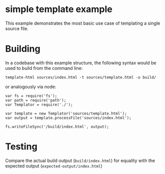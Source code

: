 # simple template example

This example demonstrates the most basic use case of templating a single source file.

# Building

In a codebase with this example structure, the following syntax would be used to build from the command line:

```
template-html sources/index.html -t sources/template.html -o build/
```

or analogously via node:

```
var fs = require('fs');
var path = require('path');
var Templator = require('./');

var template = new Templator('sources/template.html');
var output = template.processFile('sources/index.html');

fs.writeFileSync('/build/index.html', output);
```

# Testing

Compare the actual build output (`build/index.html`) for equality with the expected output (`expected-output/index.html`)
